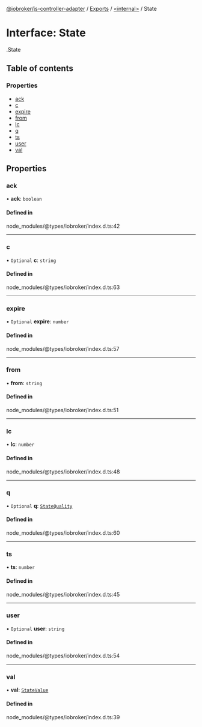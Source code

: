 [@iobroker/js-controller-adapter](../README.md) / [Exports](../modules.md) / [<internal\>](../modules/internal_.md) / State

# Interface: State

[<internal>](../modules/internal_.md).State

## Table of contents

### Properties

- [ack](internal_.State.md#ack)
- [c](internal_.State.md#c)
- [expire](internal_.State.md#expire)
- [from](internal_.State.md#from)
- [lc](internal_.State.md#lc)
- [q](internal_.State.md#q)
- [ts](internal_.State.md#ts)
- [user](internal_.State.md#user)
- [val](internal_.State.md#val)

## Properties

### ack

• **ack**: `boolean`

#### Defined in

node_modules/@types/iobroker/index.d.ts:42

___

### c

• `Optional` **c**: `string`

#### Defined in

node_modules/@types/iobroker/index.d.ts:63

___

### expire

• `Optional` **expire**: `number`

#### Defined in

node_modules/@types/iobroker/index.d.ts:57

___

### from

• **from**: `string`

#### Defined in

node_modules/@types/iobroker/index.d.ts:51

___

### lc

• **lc**: `number`

#### Defined in

node_modules/@types/iobroker/index.d.ts:48

___

### q

• `Optional` **q**: [`StateQuality`](../enums/internal_.StateQuality.md)

#### Defined in

node_modules/@types/iobroker/index.d.ts:60

___

### ts

• **ts**: `number`

#### Defined in

node_modules/@types/iobroker/index.d.ts:45

___

### user

• `Optional` **user**: `string`

#### Defined in

node_modules/@types/iobroker/index.d.ts:54

___

### val

• **val**: [`StateValue`](../modules/internal_.md#statevalue)

#### Defined in

node_modules/@types/iobroker/index.d.ts:39
